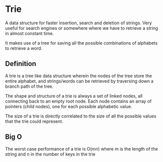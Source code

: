 # Trie
A data structure for faster insertion, search and deletion of strings. Very useful for search engines or somewhere where we have to retrieve a string in almost constant time.

It makes use of a tree for saving all the possible combinations of alphabets to retrieve a word.

## Definition
A trie is a tree like data structure wherein the nodes of the tree store the entire alphabet, and strings/words can be retrieved by traversing down a branch path of the tree.

The shape and structure of a trie is always a set of linked nodes, all connecting back to an empty root node. Each node contains an array of pointers (child nodes), one for each possible alphabetic value.

The size of a trie is directly correlated to the size of all the possible values that the trie could represent.

## Big O
The worst case performance of a trie is O(mn) where m is the length of the string and n in the number of keys in the trie